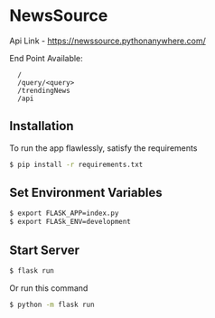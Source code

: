 # NewsSource
 Api Link -
https://newssource.pythonanywhere.com/

End Point Available:

      /
      /query/<query>
      /trendingNews
      /api
      

## Installation

To run the app flawlessly, satisfy the requirements
```bash
$ pip install -r requirements.txt
```

## Set Environment Variables
```bash
$ export FLASK_APP=index.py
$ export FLASk_ENV=development
```

## Start Server
```bash
$ flask run
```

Or run this command 
```bash
$ python -m flask run
```
